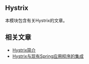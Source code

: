 ## Hystrix

本模块包含有关Hystrix的文章。

## 相关文章

+ [Hystrix简介](docs/Hystrix简介.md)
+ [Hystrix与现有Spring应用程序的集成](docs/Hystrix与现有Spring应用程序的集成.md)